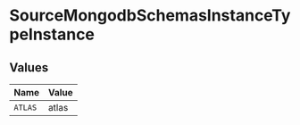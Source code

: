 # SourceMongodbSchemasInstanceTypeInstance


## Values

| Name    | Value   |
| ------- | ------- |
| `ATLAS` | atlas   |